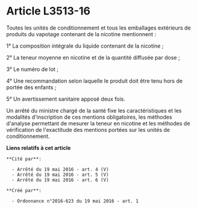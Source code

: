 # Article L3513-16

Toutes les unités de conditionnement et tous les emballages extérieurs de produits du vapotage contenant de la nicotine
mentionnent : 

1° La composition intégrale du liquide contenant de la nicotine ; 

2° La teneur moyenne en nicotine et de la quantité diffusée par dose ; 

3° Le numéro de lot ; 

4° Une recommandation selon laquelle le produit doit être tenu hors de portée des enfants ; 

5° Un avertissement sanitaire apposé deux fois. 

Un arrêté du ministre chargé de la santé fixe les caractéristiques et les modalités d'inscription de ces mentions
obligatoires, les méthodes d'analyse permettant de mesurer la teneur en nicotine et les méthodes de vérification de
l'exactitude des mentions portées sur les unités de conditionnement.

**Liens relatifs à cet article**

	**Cité par**:

	  - Arrêté du 19 mai 2016 - art. 4 (V)
	  - Arrêté du 19 mai 2016 - art. 5 (V)
	  - Arrêté du 19 mai 2016 - art. 6 (V)

	**Créé par**:

	  - Ordonnance n°2016-623 du 19 mai 2016 - art. 1
